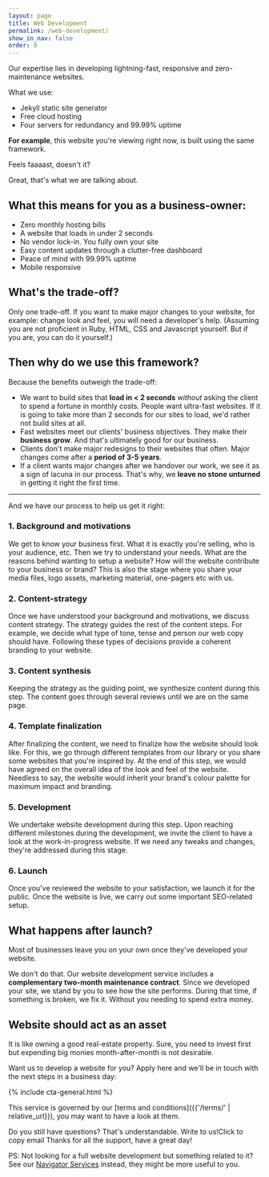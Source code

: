 ```yaml
---
layout: page
title: Web Development
permalink: /web-development/
show_in_nav: false
order: 0
---
```


Our expertise lies in developing lightning-fast, responsive and zero-maintenance websites.

What we use:
- Jekyll static site generator
- Free cloud hosting
- Four servers for redundancy and 99.99% uptime

**For example**, this website you're viewing right now, is built using the same framework.

Feels faaaast, doesn't it?

Great, that's what we are talking about.

## What this means for you as a business-owner:
- Zero monthly hosting bills
- A website that loads in under 2 seconds
- No vendor lock-in. You fully own your site
- Easy content updates through a clutter-free dashboard
- Peace of mind with 99.99% uptime
- Mobile responsive

## What's the trade-off?
Only one trade-off. If you want to make major changes to your website, for example: change look and feel, you will need a developer's help. (Assuming you are not proficient in Ruby, HTML, CSS and Javascript yourself. But if you are, you can do it yourself.)

## Then why do we use this framework?
Because the benefits outweigh the trade-off:
- We want to build sites that **load in < 2 seconds** *without* asking the client to spend a fortune in monthly costs. People want ultra-fast websites. If it is going to take more than 2 seconds for our sites to load, we'd rather not build sites at all.
- Fast websites meet our clients' business objectives. They make their **business grow**. And that's ultimately good for our business.
- Clients don't make major redesigns to their websites that often. Major changes come after a **period of 3-5 years**.
- If a client wants major changes after we handover our work, we see it as a sign of lacuna in our process. That's why, we **leave no stone unturned** in getting it right the first time.

---

And we have our process to help us get it right:

### 1. Background and motivations
We get to know your business first. What it is exactly you're selling, who is your audience, etc. Then we try to understand your needs. What are the reasons behind wanting to setup a website? How will the website contribute to your business or brand?
This is also the stage where you share your media files, logo assets, marketing material, one-pagers etc with us.

### 2. Content-strategy
Once we have understood your background and motivations, we discuss content strategy. The strategy guides the rest of the content steps. For example, we decide what type of tone, tense and person our web copy should have. Following these types of decisions provide a coherent branding to your website.

### 3. Content synthesis
Keeping the strategy as the guiding point, we synthesize content during this step. The content goes through several reviews until we are on the same page.

### 4. Template finalization
After finalizing the content, we need to finalize how the website should look like. For this, we go through different templates from our library or you share some websites that you're inspired by. At the end of this step, we would have agreed on the overall idea of the look and feel of the website.
Needless to say, the website would inherit your brand's colour palette for maximum impact and branding.

### 5. Development
We undertake website development during this step. Upon reaching different milestones during the development, we invite the client to have a look at the work-in-progress website. If we need any tweaks and changes, they're addressed during this stage.

### 6. Launch
Once you've reviewed the website to your satisfaction, we launch it for the public. Once the website is live, we carry out some important SEO-related setup.

## What happens after launch?
Most of businesses leave you on your own once they've developed your website.

We don't do that.
Our website development service includes a **complementary two-month maintenance contract**. Since we developed your site, we stand by you to see how the site performs. During that time, if something is broken, we fix it. Without you needing to spend extra money.

## Website should act as an asset
It is like owning a good real-estate property. Sure, you need to invest first but expending big monies month-after-month is not desirable.

Want us to develop a website for you? Apply here and we'll be in touch with the next steps in a business day:

{% include cta-general.html %}

This service is governed by our [terms and conditions]({{'/terms/' | relative_url}}), you may want to have a look at them.

Do you still have questions? That's understandable.
<a onclick="copyEmail()" class="copy-btn">
  Write to us!<span class="tooltip">Click to copy email</span>
</a>Thanks for all the support, have a great day!

<p class="ps">PS: Not looking for a full website development but something related to it? See our <a href="{{'/navigator-services/' | relative_url}}">Navigator Services</a> instead, they might be more useful to you.</p>